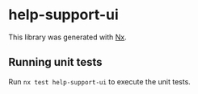 # help-support-ui

This library was generated with [Nx](https://nx.dev).

## Running unit tests

Run `nx test help-support-ui` to execute the unit tests.
